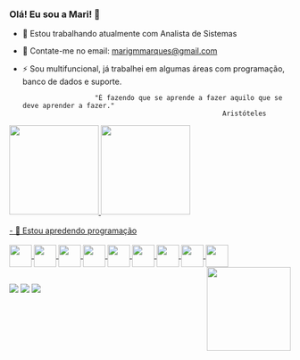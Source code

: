 ### Olá! Eu sou a Mari! 👋

- 🔭 Estou trabalhando atualmente com Analista de Sistemas
- 📩 Contate-me no email: marigmmarques@gmail.com
- ⚡ Sou multifuncional, já trabalhei em algumas áreas com programação, banco de dados e suporte.

                        "É fazendo que se aprende a fazer aquilo que se deve aprender a fazer."
                                                        Aristóteles 
                                                        
<div>
<a href="https://github.com/marianagmmarques">
<img height="160em" src="https://github-readme-stats.vercel.app/api/top-langs/?username=marianagmmarques&layout=compact&langs_count=7&theme=radical"/>
<img height="160em" src="https://github-readme-stats.vercel.app/api?username=marianagmmarques&show_icons=true&theme=radical&include_all_commits=true&count_private=true"/>
</div>
<br>  
- 🌱 Estou apredendo programação
<br> 
<div style="display: inline_block"><br>
<img align="center" heignht="30" width="40" src="https://cdn.jsdelivr.net/gh/devicons/devicon/icons/html5/html5-original.svg"/>
<img align="center" heignht="30" width="40" src="https://cdn.jsdelivr.net/gh/devicons/devicon/icons/css3/css3-original.svg"/>
<img align="center" heignht="30" width="40" src="https://cdn.jsdelivr.net/gh/devicons/devicon/icons/bootstrap/bootstrap-original.svg"/>
<img align="center" heignht="30" width="40" src="https://cdn.jsdelivr.net/gh/devicons/devicon/icons/react/react-original.svg"/>
<img align="center" heignht="30" width="40" src="https://cdn.jsdelivr.net/gh/devicons/devicon/icons/canva/canva-original.svg"/>
<img align="center" heignht="30" width="40" src="https://cdn.jsdelivr.net/gh/devicons/devicon/icons/java/java-original-wordmark.svg"/>
<img align="center" heignht="30" width="40" src="https://cdn.jsdelivr.net/gh/devicons/devicon/icons/spring/spring-original-wordmark.svg"/>
<img align="center" heignht="30" width="40" src="https://cdn.jsdelivr.net/gh/devicons/devicon/icons/javascript/javascript-original.svg"/>
<img align="center" heignht="30" width="40" src="https://cdn.jsdelivr.net/gh/devicons/devicon/icons/postgresql/postgresql-original-wordmark.svg"/>
<img align="right" width="150" src="https://cdn.picrew.me/shareImg/org/202302/318008_WKTBBmHM.png"/>
</div>

##

<div>
<a href = "mailto:marigmmarques@gmail.com"><img src="https://img.shields.io/badge/Gmail-D14836?style=for-the-badge&logo=gmail&logoColor=white" target="_blank"></a>
<a href="https://instagram.com/marigmmarques" target="_blank"><img src="https://img.shields.io/badge/-Instagram-%23E4405F?style=for-the-badge&logo=instagram&logoColor=white" target="_blank"></a>
<a href="https://www.linkedin.com/in/mariana-marques-6524a9103/" target="_blank"><img src="https://img.shields.io/badge/-LinkedIn-%230077B5?style=for-the-badge&logo=linkedin&logoColor=white" target="_blank"></a>   
</div>
<br> 
